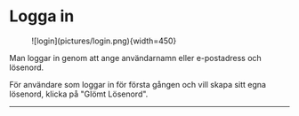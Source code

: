 # Logga in
<figure markdown>
  ![login](pictures/login.png){width=450}
</figure>

Man loggar in genom att ange användarnamn eller e-postadress och lösenord.

För användare som loggar in för första gången och vill skapa sitt egna lösenord, klicka på "Glömt Lösenord".

-------------------------------------
